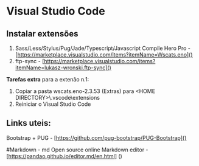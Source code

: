 # Visual Studio Code
## Instalar extensões
1. Sass/Less/Stylus/Pug/Jade/Typescript/Javascript Compile Hero Pro - [https://marketplace.visualstudio.com/items?itemName=Wscats.eno]()
2. ftp-sync - [https://marketplace.visualstudio.com/items?itemName=lukasz-wronski.ftp-sync]()

**Tarefas extra** para a extenão n.1: 
1. Copiar a pasta wscats.eno-2.3.53 (Extras) para \<HOME DIRECTORY\>\\.vscode\\extensions
2. Reiniciar o Visual Studio Code

  ## Links uteis:

Bootstrap + PUG - [https://github.com/pug-bootstrap/PUG-Bootstrap]()

#Markdown - md
Open source online Markdown editor - [https://pandao.github.io/editor.md/en.html] ()
